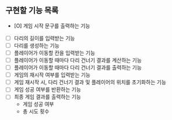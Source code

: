 ## 구현할 기능 목록

- [O] 게임 시작 문구를 출력하는 기능
- [ ] 다리의 길이를 입력받는 기능
- [ ] 다리를 생성하는 기능
- [ ] 플레이어가 이동할 칸을 입력받는 기능
- [ ] 플레이어가 이동할 때마다 다리 건너기 결과를 계산하는 기능
- [ ] 플레이어가 이동할 때마다 다리 건너기 결과를 출력하는 기능
- [ ] 게임의 재시작 여부를 입력받는 기능
- [ ] 게임 재시작 시, 다리 건너기 결과 및 플레이어의 위치를 초기화하는 기능
- [ ] 게임 성공 여부를 반환하는 기능
- [ ] 최종 게임 결과를 출력하는 기능
  - 게임 성공 여부
  - 총 시도 횟수
